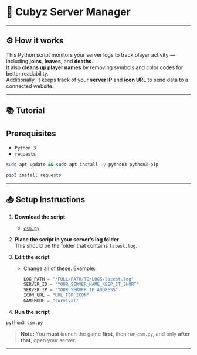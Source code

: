 # 🚀 **Cubyz Server Manager**

---

## ⚙️ How it works  

This Python script monitors your server logs to track player activity — including **joins**, **leaves**, and **deaths**.  
It also **cleans up player names** by removing symbols and color codes for better readability.  
Additionally, it keeps track of your **server IP** and **icon URL** to send data to a connected website.


---

## 📚 Tutorial

## Prerequisites
- `Python 3`
- `requests`

```bash
sudo apt update && sudo apt install -y python3 python3-pip
```
```bash
pip3 install requests
```
---

## 📥 Setup Instructions

1. **Download the script**  
   - [`csm.py`](https://github.com/iNiKKo/cubyz-server-list/blob/main/Scripts/csm.py)

2. **Place the script in your server’s log folder**  
   This should be the folder that contains `latest.log`.

3. **Edit the script**
   - Change all of these. 
     Example:
     ```python
     LOG_PATH = "/FULL/PATH/TO/LOGS/latest.log"
     SERVER_ID = "YOUR_SERVER_NAME_KEEP_IT_SHORT"
     SERVER_IP = "YOUR_SERVER_IP_ADDRESS"
     ICON_URL = "URL_FOR_ICON" 
     GAMEMODE = "survival"
     ```

4. **Run the script**
```bash
python3 csm.py
```
> **Note:** You **must** launch the game **first**, then run `csm.py`, and only **after that**, open your server.
---
